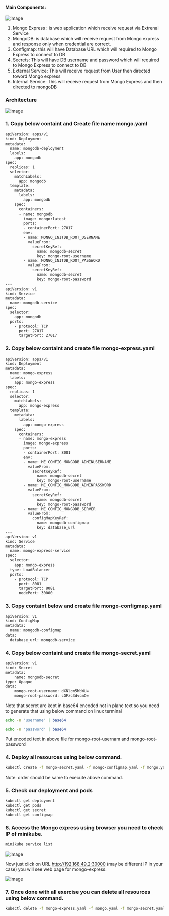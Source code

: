 
#### Main Components:

![image](https://user-images.githubusercontent.com/73251890/234183075-7d72799e-c55d-4150-918f-4380301b4dbc.png)

1. Mongo Express : is web application which receive request via Extrenal Service
2. MongoDB: is database which will receive request from Mongo express and response only when credential are correct.
3. Configmap: this will have Database URL which will required to Mongo Express to connect to DB
4. Secrets: This will have DB username and password which will required to Mongo Express to connect to DB
5. External Service: This will receive request from User then directed toword Mongo express
6. Internal Service: This will receive request from Mongo Express and then directed to mongoDB

### Architecture

![image](https://user-images.githubusercontent.com/73251890/234183254-f8d46bb6-bb97-4fa5-852f-36b0f83f634b.png)

### 1. Copy below containt and Create file name mongo.yaml
~~~bash
apiVersion: apps/v1
kind: Deployment
metadata:
  name: mongodb-deployment
  labels:
    app: mongodb
spec:
  replicas: 1
  selector:
    matchLabels:
      app: mongodb
  template:
    metadata:
      labels:
        app: mongodb
    spec:
      containers:
      - name: mongodb
        image: mongo:latest
        ports:
        - containerPort: 27017
        env:
        - name: MONGO_INITDB_ROOT_USERNAME
          valueFrom:
            secretKeyRef:
              name: mongodb-secret
              key: mongo-root-username
        - name: MONGO_INITDB_ROOT_PASSWORD
          valueFrom: 
            secretKeyRef:
              name: mongodb-secret
              key: mongo-root-password
---
apiVersion: v1
kind: Service
metadata:
  name: mongodb-service
spec:
  selector:
    app: mongodb
  ports:
    - protocol: TCP
      port: 27017
      targetPort: 27017

~~~
### 2. Copy below containt and create file mongo-express.yaml

~~~bash
apiVersion: apps/v1
kind: Deployment
metadata:
  name: mongo-express
  labels:
    app: mongo-express
spec:
  replicas: 1
  selector:
    matchLabels:
      app: mongo-express
  template:
    metadata:
      labels:
        app: mongo-express
    spec:
      containers:
      - name: mongo-express
        image: mongo-express
        ports:
        - containerPort: 8081
        env:
        - name: ME_CONFIG_MONGODB_ADMINUSERNAME
          valueFrom:
            secretKeyRef:
              name: mongodb-secret
              key: mongo-root-username
        - name: ME_CONFIG_MONGODB_ADMINPASSWORD
          valueFrom: 
            secretKeyRef:
              name: mongodb-secret
              key: mongo-root-password
        - name: ME_CONFIG_MONGODB_SERVER
          valueFrom: 
            configMapKeyRef:
              name: mongodb-configmap
              key: database_url
---
apiVersion: v1
kind: Service
metadata:
  name: mongo-express-service
spec:
  selector:
    app: mongo-express
  type: LoadBalancer  
  ports:
    - protocol: TCP
      port: 8081
      targetPort: 8081
      nodePort: 30000
~~~

### 3. Copy containt below and create file mongo-configmap.yaml
~~~bash
apiVersion: v1
kind: ConfigMap
metadata:
  name: mongodb-configmap
data:
  database_url: mongodb-service
~~~
### 4. Copy below containt and create file mongo-secret.yaml

~~~bash
apiVersion: v1
kind: Secret
metadata:
    name: mongodb-secret
type: Opaque
data:
    mongo-root-username: dXNlcm5hbWU=
    mongo-root-password: cGFzc3dvcmQ=
~~~
Note that secret are kept in base64 encoded not in plane text so you need to generate that using below command on linux terminal
~~~bash
echo -n 'username' | base64
~~~
~~~bash
echo -n 'password' | base64
~~~
Put encoded text in above file for mongo-root-usernam and  mongo-root-password

### 4. Deploy all resources using below command.
~~~bash
kubectl create -f mongo-secret.yaml -f mongo-configmap.yaml -f mongo.yaml -f mongo-express.yaml
~~~
Note: order should be same to execute above command.
### 5. Check our deployment and pods
~~~bash
kubectl get deployment
kubectl get pods
kubectl get secret
kubectl get configmap
~~~
### 6. Access the Mongo express using browser you need to check IP of minikube.
~~~bash
minikube service list
~~~
![image](https://user-images.githubusercontent.com/73251890/234200450-71bfb9de-b5f1-4cc1-a547-79d05de6f746.png)

Now just click on URL  http://192.168.49.2:30000 (may be different IP in your case) you will see web page for mongo-express.


![image](https://user-images.githubusercontent.com/73251890/234200885-06830218-23ce-4f37-9f1e-ec7a7d38a726.png)

### 7. Once done with all exercise you can delete all resources using below command.
~~~bash
kubectl delete -f mongo-express.yaml -f mongo.yaml -f mongo-secret.yaml -f mongo-configmap.yaml
~~~
